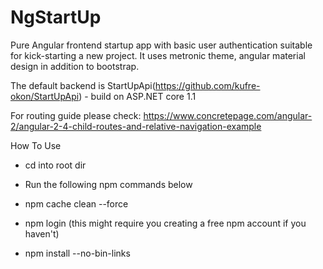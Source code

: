 # NgStartUp
Pure Angular frontend startup app with basic user authentication suitable for kick-starting a new project. It uses metronic theme, angular material design in addition to bootstrap.

The default backend is StartUpApi(https://github.com/kufre-okon/StartUpApi) - build on ASP.NET core 1.1

For routing guide please check: https://www.concretepage.com/angular-2/angular-2-4-child-routes-and-relative-navigation-example

How To Use

- cd into root dir

- Run the following npm commands below

- npm cache clean --force

- npm login (this might require you creating a free npm account if you haven't)

- npm install --no-bin-links
